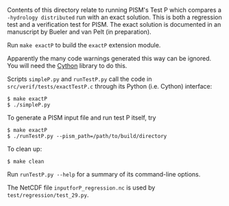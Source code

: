 Contents of this directory relate to running PISM's Test P which compares
a `-hydrology distributed` run with an exact solution.  This is both a
regression test and a verification test for PISM.  The exact solution
is documented in an manuscript by Bueler and van Pelt (in preparation).

Run `make exactP` to build the `exactP` extension module.

Apparently the many code warnings generated this way can be ignored.  You will
need the [Cython](http://www.cython.org) library to do this.

Scripts `simpleP.py` and `runTestP.py` call the code in
`src/verif/tests/exactTestP.c` through its Python (i.e. Cython) interface:

    $ make exactP
    $ ./simpleP.py

To generate a PISM input file and run test P itself, try

    $ make exactP
    $ ./runTestP.py --pism_path=/path/to/build/directory

To clean up:

    $ make clean

Run `runTestP.py --help` for a summary of its command-line options.

The NetCDF file `inputforP_regression.nc` is used by `test/regression/test_29.py`.

